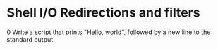 # Shell I/O Redirections and filters
0 Write a script that prints "Hello, world", followed by a new line to the standard output

